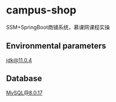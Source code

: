 # campus-shop
SSM+SpringBoot商铺系统，慕课网课程实操


## Environmental parameters

jdk@11.0.4

## Database

MySQL@8.0.17
